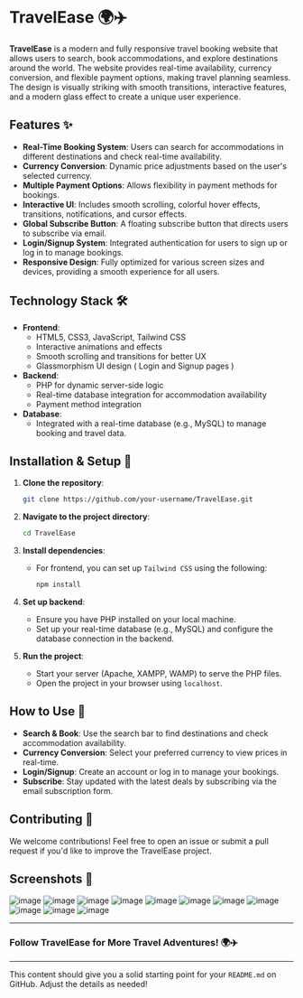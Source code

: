 # TravelEase 🌍✈️

**TravelEase** is a modern and fully responsive travel booking website that allows users to search, book accommodations, and explore destinations around the world. The website provides real-time availability, currency conversion, and flexible payment options, making travel planning seamless. The design is visually striking with smooth transitions, interactive features, and a modern glass effect to create a unique user experience.

## Features ✨

- **Real-Time Booking System**: Users can search for accommodations in different destinations and check real-time availability.
- **Currency Conversion**: Dynamic price adjustments based on the user's selected currency.
- **Multiple Payment Options**: Allows flexibility in payment methods for bookings.
- **Interactive UI**: Includes smooth scrolling, colorful hover effects, transitions, notifications, and cursor effects.
- **Global Subscribe Button**: A floating subscribe button that directs users to subscribe via email.
- **Login/Signup System**: Integrated authentication for users to sign up or log in to manage bookings.
- **Responsive Design**: Fully optimized for various screen sizes and devices, providing a smooth experience for all users.

## Technology Stack 🛠️

- **Frontend**: 
  - HTML5, CSS3, JavaScript, Tailwind CSS
  - Interactive animations and effects
  - Smooth scrolling and transitions for better UX
  - Glassmorphism UI design ( Login and Signup pages )
- **Backend**:
  - PHP for dynamic server-side logic
  - Real-time database integration for accommodation availability
  - Payment method integration
- **Database**:
  - Integrated with a real-time database (e.g., MySQL) to manage booking and travel data.

## Installation & Setup 🚀

1. **Clone the repository**:
   ```bash
   git clone https://github.com/your-username/TravelEase.git
   ```

2. **Navigate to the project directory**:
   ```bash
   cd TravelEase
   ```

3. **Install dependencies**:
   - For frontend, you can set up `Tailwind CSS` using the following:
     ```bash
     npm install
     ```

4. **Set up backend**:
   - Ensure you have PHP installed on your local machine.
   - Set up your real-time database (e.g., MySQL) and configure the database connection in the backend.

5. **Run the project**:
   - Start your server (Apache, XAMPP, WAMP) to serve the PHP files.
   - Open the project in your browser using `localhost`.

## How to Use 🌟

- **Search & Book**: Use the search bar to find destinations and check accommodation availability.
- **Currency Conversion**: Select your preferred currency to view prices in real-time.
- **Login/Signup**: Create an account or log in to manage your bookings.
- **Subscribe**: Stay updated with the latest deals by subscribing via the email subscription form.

## Contributing 🤝

We welcome contributions! Feel free to open an issue or submit a pull request if you'd like to improve the TravelEase project.

## Screenshots 📸
![image](https://github.com/user-attachments/assets/9c5c9625-4ee2-4912-8437-9b7d2214b48d)
![image](https://github.com/user-attachments/assets/28ea1259-1a2a-49e4-85ac-4b664cfd3f21)
![image](https://github.com/user-attachments/assets/7f99c835-e843-40c9-bb8f-e8e920656205)
![image](https://github.com/user-attachments/assets/1595f3ac-a4fe-4f5e-ac7a-8de98866264b)
![image](https://github.com/user-attachments/assets/14ee74bd-910c-4ff0-9025-40f420dd227c)
![image](https://github.com/user-attachments/assets/27966da9-9954-4391-984e-ca942a540349)
![image](https://github.com/user-attachments/assets/94dbb8b8-9a47-4f1b-a45a-96627faf6dc6)
![image](https://github.com/user-attachments/assets/416011f1-610c-4dcf-9ff5-2a9edf3518d0)
![image](https://github.com/user-attachments/assets/6870ddee-568f-4230-80ab-4048bed7a6ba)
![image](https://github.com/user-attachments/assets/19675708-2e75-4451-8719-329b9ad1156c)
![image](https://github.com/user-attachments/assets/586d545c-fa23-453a-a183-58252e23cf64)

---

### Follow TravelEase for More Travel Adventures! 🌍✈️

---

This content should give you a solid starting point for your `README.md` on GitHub. Adjust the details as needed!
